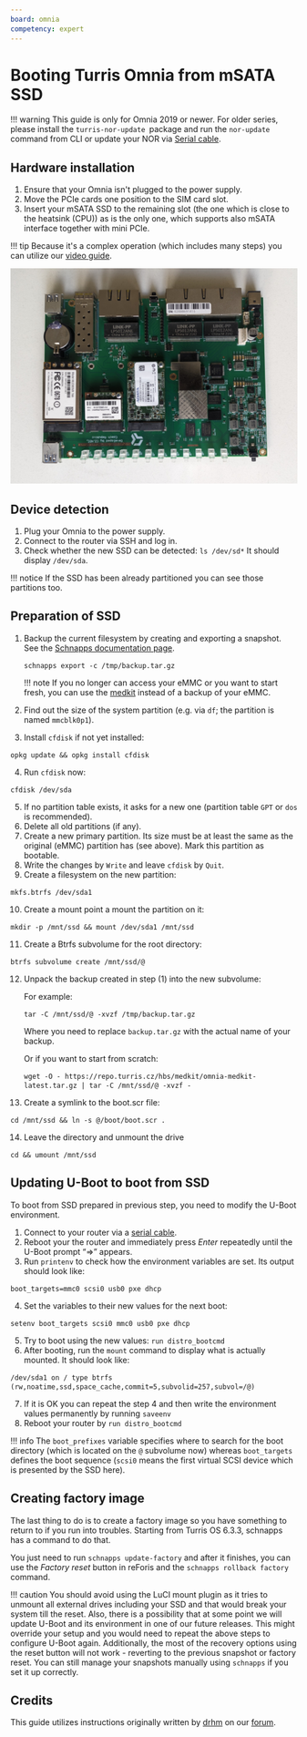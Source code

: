 ```yaml
---
board: omnia
competency: expert
---
```

# Booting Turris Omnia from mSATA SSD

!!! warning
    This guide is only for Omnia 2019 or newer. For older series, please
    install the `turris-nor-update `package and run the `nor-update` command
    from CLI or update your NOR via [Serial cable](serial-boot.md#nor-recovery).

## Hardware installation

1. Ensure that your Omnia isn't plugged to the power supply.
2. Move the PCIe cards one position to the SIM card slot.
3. Insert your mSATA SSD to the remaining slot (the one which is close to
   the heatsink (CPU)) as is the only one, which supports also mSATA interface
   together with mini PCIe.

!!! tip
    Because it's a complex operation (which includes many steps) you can
    utilize our [video guide](https://www.youtube.com/watch?v=71_M2N3ga7s).

![Turris Omnia with an SSD installed](omnia-ssd.jpg)

## Device detection

1. Plug your Omnia to the power supply.
2. Connect to the router via SSH and log in.
3. Check whether the new SSD can be detected: `ls /dev/sd*` It should display
   `/dev/sda`.

!!! notice
    If the SSD has been already partitioned you can see those partitions too.

## Preparation of SSD

1. Backup the current filesystem by creating and exporting a snapshot.
   See the [Schnapps documentation page](../../geek/schnapps/schnapps.md).
   ```shell
   schnapps export -c /tmp/backup.tar.gz
   ```

    !!! note
        If you no longer can access your eMMC or you want to start fresh,
        you can use the [medkit](https://repo.turris.cz/hbs/medkit/omnia-medkit-latest.tar.gz)
        instead of a backup of your eMMC.

2. Find out the size of the system partition (e.g. via `df`; the partition is
   named `mmcblk0p1`).
3. Install `cfdisk` if not yet installed:
```shell
opkg update && opkg install cfdisk
```
4. Run `cfdisk` now:
```shell
cfdisk /dev/sda
```
5. If no partition table exists, it asks for a new one (partition table `GPT`
   or `dos` is recommended).
6. Delete all old partitions (if any).
7. Create a new primary partition. Its size must be at least the same as the
   original (eMMC) partition has (see above). Mark this partition as bootable.
8. Write the changes by `Write` and leave `cfdisk` by `Quit`.
9. Create a filesystem on the new partition:
```shell
mkfs.btrfs /dev/sda1
```
10. Create a mount point a mount the partition on it:
```shell
mkdir -p /mnt/ssd && mount /dev/sda1 /mnt/ssd
```
11. Create a Btrfs subvolume for the root directory:
```shell
btrfs subvolume create /mnt/ssd/@
```
12. Unpack the backup created in step (1) into the new subvolume:

    For example:
    ```shell
    tar -C /mnt/ssd/@ -xvzf /tmp/backup.tar.gz
    ```
    Where you need to replace `backup.tar.gz` with the actual name of your backup.

    Or if you want to start from scratch:
    ```shell
    wget -O - https://repo.turris.cz/hbs/medkit/omnia-medkit-latest.tar.gz | tar -C /mnt/ssd/@ -xvzf -
    ```

13. Create a symlink to the boot.scr file:
```shell
cd /mnt/ssd && ln -s @/boot/boot.scr .
```
14. Leave the directory and unmount the drive
```shell
cd && umount /mnt/ssd
```

## Updating U-Boot to boot from SSD

To boot from SSD prepared in previous step, you need to modify the U-Boot
environment.

1. Connect to your router via a [serial cable](../serial.md).
2. Reboot your the router and immediately press _Enter_ repeatedly until
   the U-Boot prompt “=>” appears.
3. Run `printenv` to check how the environment variables are set. Its output
   should look like:
```shell
boot_targets=mmc0 scsi0 usb0 pxe dhcp
```
4. Set the variables to their new values for the next boot:
```shell
setenv boot_targets scsi0 mmc0 usb0 pxe dhcp
```
5. Try to boot using the new values: `run distro_bootcmd`
6. After booting, run the `mount` command to display what is actually mounted.
   It should look like:
```
/dev/sda1 on / type btrfs (rw,noatime,ssd,space_cache,commit=5,subvolid=257,subvol=/@)
```
7. If it is OK you can repeat the step 4 and then write the environment
   values permanently by running `saveenv`
8. Reboot your router by `run distro_bootcmd`

!!! info
    The `boot_prefixes` variable specifies where to search for the boot
    directory (which is located on the `@` subvolume now) whereas
    `boot_targets` defines the boot sequence (`scsi0` means the first
    virtual SCSI device which is presented by the SSD here).

## Creating factory image

The last thing to do is to create a factory image so you have something to return
to if you run into troubles. Starting from Turris OS 6.3.3, schnapps has a
command to do that.

You just need to run `schnapps update-factory` and after it finishes, you can
use the _Factory reset_ button in reForis and the `schnapps rollback factory` command.

!!! caution
    You should avoid using the LuCI mount plugin as it tries to unmount all
    external drives including your SSD and that would break your system till
    the reset. Also, there is a possibility that at some point we will update
    U-Boot and its environment in one of our future releases. This might
    override your setup and you would need to repeat the above steps to
    configure U-Boot again. Additionally, the most of the recovery options
    using the reset button will not work - reverting to the previous snapshot
    or factory reset. You can still manage your snapshots manually using
    `schnapps` if you set it up correctly.

## Credits

This guide utilizes instructions originally written by
[drhm](https://forum.turris.cz/u/drhm) on our
[forum](https://forum.turris.cz/t/boot-from-ssd-outdated-description/14510/11).

